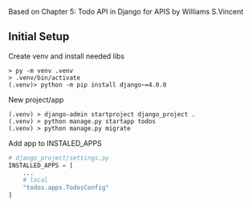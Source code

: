 Based on Chapter 5: Todo API in Django for APIS by Williams S.Vincent


## Initial Setup

Create venv and install needed libs
```
> py -m venv .venv
> .venv/bin/activate
(.venv)> python -m pip install django~=4.0.0 
```

New project/app
```
(.venv) > django-admin startproject django_project .
(.venv) > python manage.py startapp todos
(.venv) > python manage.py migrate
```

Add app to INSTALED_APPS
```python
# django_project/settings.py
INSTALLED_APPS = [
    ...
    # local
    "todos.apps.TodosConfig"
]
```